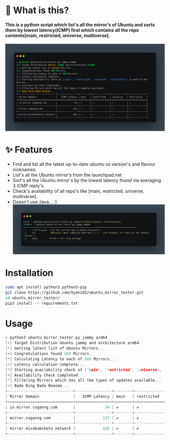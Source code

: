# 🤔 What is this?
#### This is a python script which list's all the mirror's of Ubuntu and sorts them by lowest latency(ICMP) first which contains all the repo contents[main, restricted, universe, multiverse].

![Sick_Demo_Image](img/mirror_tester.png)

# ✨ Features
- Find and list all the latest up-to-date ubuntu os version's and flavour nicknames.
- List's all the Ubuntu mirror's from the launchpad.net
- Sort's all the Ubuntu mirror's by the lowest latency found via averaging 3 ICMP reply's.
- Check's availability of all repo's like [main, restricted, universe, multiverse].
- Doesn't use Java... :)
![Sick_Help_Message](img/mirror_tester_help.png)

# Installation
```bash
sudo apt install python3 python3-pip
git clone https://github.com/Xyan1d3/ubuntu_mirror_tester.git
cd ubuntu_mirror_tester/
pip3 install -r requirements.txt
```

# Usage
```c
> python3 ubuntu_mirror_tester.py jammy arm64
[+] Target Distribution Ubuntu jammy and architecture arm64                                                                                                              
[*] Getting latest list of Ubuntu Mirrors...                                        
[+] Congratulations found 569 Mirrors.                                              
[*] Calculating Latency to each of 569 Mirrors...                                   
[+] Latency calculation complete...                                                 
[*] Starting availability check of ['main', 'restricted', 'universe', 'multiverse'] in each of the Mirrors...
[+] Availability Check Completed...                                                 
[*] Filtering Mirrors which has all the types of updates available...               
[+] Bada Bing Bada Boooom...                                                        
+-----------------------------+----------------+--------+--------------+------------+--------------+
| Mirror Domain               |   ICMP Latency | main   | restricted   | universe   | multiverse   |
+=============================+================+========+==============+============+==============+
| in.mirror.coganng.com       |             34 | ✔      | ✔            | ✔          | ✔            |
+-----------------------------+----------------+--------+--------------+------------+--------------+
| mirror.coganng.com          |            122 | ✔      | ✔            | ✔          | ✔            |
+-----------------------------+----------------+--------+--------------+------------+--------------+
| mirror.misakamikoto.network |            416 | ✔      | ✔            | ✔          | ✔            |
+-----------------------------+----------------+--------+--------------+------------+--------------+
```